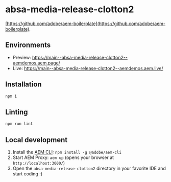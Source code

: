 # absa-media-release-clotton2
[https://github.com/adobe/aem-boilerplate](https://github.com/adobe/aem-boilerplate).

## Environments
- Preview: https://main--absa-media-release-clotton2--aemdemos.aem.page/
- Live: https://main--absa-media-release-clotton2--aemdemos.aem.live/

## Installation

```sh
npm i
```

## Linting

```sh
npm run lint
```

## Local development

1. Install the [AEM CLI](https://github.com/adobe/helix-cli): `npm install -g @adobe/aem-cli`
1. Start AEM Proxy: `aem up` (opens your browser at `http://localhost:3000/`)
1. Open the `absa-media-release-clotton2` directory in your favorite IDE and start coding :)
